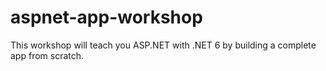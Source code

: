 # aspnet-app-workshop
This workshop will teach you ASP.NET with .NET 6 by building a complete app from scratch.

